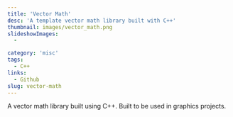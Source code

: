 ```yaml
---
title: 'Vector Math'
desc: 'A template vector math library built with C++'
thumbnail: images/vector_math.png
slideshowImages:
  -

category: 'misc'
tags:
  - C++
links:
  - Github
slug: vector-math
---
```


A vector math library built using C++. Built to be used in graphics projects.
